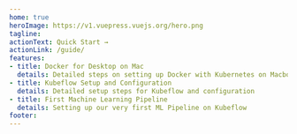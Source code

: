 ```yaml
---
home: true
heroImage: https://v1.vuepress.vuejs.org/hero.png
tagline: 
actionText: Quick Start →
actionLink: /guide/
features:
- title: Docker for Desktop on Mac 
  details: Detailed steps on setting up Docker with Kubernetes on Macbook Pro
- title: Kubeflow Setup and Configuration
  details: Detailed setup steps for Kubeflow and configuration
- title: First Machine Learning Pipeline
  details: Setting up our very first ML Pipeline on Kubeflow
footer: 
---
```

